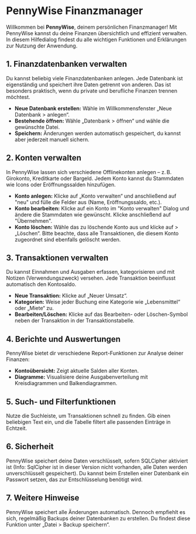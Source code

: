 # PennyWise Finanzmanager

Willkommen bei **PennyWise**, deinem persönlichen Finanzmanager! Mit PennyWise kannst du deine Finanzen übersichtlich und effizient verwalten. In diesem Hilfedialog findest du alle wichtigen Funktionen und Erklärungen zur Nutzung der Anwendung.

## 1. Finanzdatenbanken verwalten

Du kannst beliebig viele Finanzdatenbanken anlegen. Jede Datenbank ist eigenständig und speichert ihre Daten getrennt von anderen. Das ist besonders praktisch, wenn du private und berufliche Finanzen trennen möchtest.

- **Neue Datenbank erstellen:** Wähle im Willkommensfenster „Neue Datenbank > anlegen“.
- **Bestehende öffnen:** Wähle „Datenbank > öffnen“ und wähle die gewünschte Datei.
- **Speichern:** Änderungen werden automatisch gespeichert, du kannst aber jederzeit manuell sichern.

## 2. Konten verwalten

In PennyWise lassen sich verschiedene Offlinekonten anlegen – z. B. Girokonto, Kreditkarte oder Bargeld. Jedem Konto kannst du Stammdaten wie Icons oder Eröffnungssalden hinzufügen.

- **Konto anlegen:** Klicke auf „Konto verwalten“ und anschließend auf "neu" und fülle die Felder aus (Name, Eröffnungssaldo, etc.).
- **Konto bearbeiten:** Klicke auf ein Konto im "Konto verwalten" Dialog und ändere die Stammdaten wie gewünscht. Klicke anschließend auf "Übernehmen".
- **Konto löschen:** Wähle das zu löschende Konto aus und klicke auf > „Löschen“. Bitte beachte, dass alle Transaktionen, die diesem Konto zugeordnet sind ebenfalls gelöscht werden.

## 3. Transaktionen verwalten

Du kannst Einnahmen und Ausgaben erfassen, kategorisieren und mit Notizen (Verwendungszweck) versehen. Jede Transaktion beeinflusst automatisch den Kontosaldo.

- **Neue Transaktion:** Klicke auf „Neuer Umsatz“.
- **Kategorien:** Weise jeder Buchung eine Kategorie wie „Lebensmittel“ oder „Miete“ zu.
- **Bearbeiten/Löschen:** Klicke auf das Bearbeiten- oder Löschen-Symbol neben der Transaktion in der Transaktionstabelle.

## 4. Berichte und Auswertungen

PennyWise bietet dir verschiedene Report-Funktionen zur Analyse deiner Finanzen:

- **Kontoübersicht:** Zeigt aktuelle Salden aller Konten.
- **Diagramme:** Visualisiere deine Ausgabenverteilung mit Kreisdiagrammen und Balkendiagrammen.

## 5. Such- und Filterfunktionen

Nutze die Suchleiste, um Transaktionen schnell zu finden. Gib einen beliebigen Text ein, und die Tabelle filtert alle passenden Einträge in Echtzeit.

## 6. Sicherheit

PennyWise speichert deine Daten verschlüsselt, sofern SQLCipher aktiviert ist (Info: SqlCipher ist in dieser Version nicht vorhanden, alle Daten werden unverschlüsselt gespeichert). Du kannst beim Erstellen einer Datenbank ein Passwort setzen, das zur Entschlüsselung benötigt wird.

## 7. Weitere Hinweise

PennyWise speichert alle Änderungen automatisch. Dennoch empfiehlt es sich, regelmäßig Backups deiner Datenbanken zu erstellen. Du findest diese Funktion unter „Datei > Backup speichern“.

